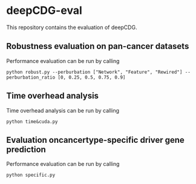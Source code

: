# deepCDG-eval
This repository contains the evaluation of deepCDG.
##  Robustness evaluation on pan-cancer datasets
Performance evaluation can be run by calling

``python robust.py --perburbation ["Network", "Feature", "Rewired"] -- perburbation_ratio [0, 0.25, 0.5, 0.75, 0.9]``

## Time overhead analysis
Time overhead analysis can be run by calling

``python time&cuda.py``

## Evaluation oncancertype-specific driver gene prediction
Performance evaluation can be run by calling

``python specific.py``
